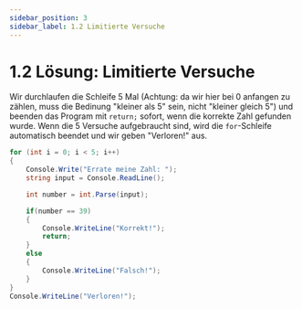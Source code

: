 ```yaml
---
sidebar_position: 3
sidebar_label: 1.2 Limitierte Versuche
---
```


# 1.2 Lösung: Limitierte Versuche

Wir durchlaufen die Schleife 5 Mal (Achtung: da wir hier bei 0 anfangen zu zählen, muss die Bedinung "kleiner als 5" sein, nicht "kleiner gleich 5") und beenden das Program mit `return;` sofort, wenn die korrekte Zahl gefunden wurde. Wenn die 5 Versuche aufgebraucht sind, wird die `for`-Schleife automatisch beendet und wir geben "Verloren!" aus.

```cs
for (int i = 0; i < 5; i++)
{	
	Console.Write("Errate meine Zahl: ");
	string input = Console.ReadLine();

	int number = int.Parse(input);

	if(number == 39)
	{
		Console.WriteLine("Korrekt!");
		return;
	}
	else
	{
		Console.WriteLine("Falsch!");
	}
}
Console.WriteLine("Verloren!");
```